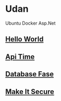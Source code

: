 # Udan

Ubuntu Docker Asp.Net

## [Hello World](HelloWorld)
## [Api Time](ApiTime)
## [Database Fase](DatabaseFase)
## [Make It Secure](MakeItSecure)
